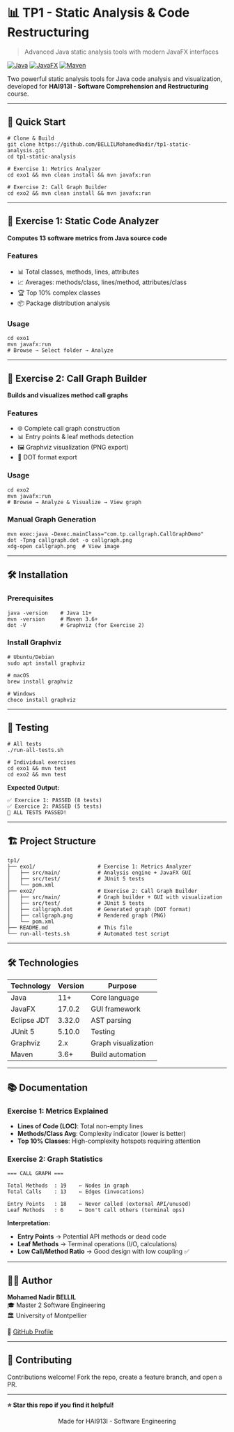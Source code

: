 # 📊 TP1 - Static Analysis & Code Restructuring

> Advanced Java static analysis tools with modern JavaFX interfaces

[![Java](https://img.shields.io/badge/Java-11+-orange.svg)](https://www.oracle.com/java/)
[![JavaFX](https://img.shields.io/badge/JavaFX-17-blue.svg)](https://openjfx.io/)
[![Maven](https://img.shields.io/badge/Maven-3.6+-red.svg)](https://maven.apache.org/)

Two powerful static analysis tools for Java code analysis and visualization, developed for **HAI913I - Software Comprehension and Restructuring** course.

---

## 🚀 Quick Start

```
# Clone & Build
git clone https://github.com/BELLILMohamedNadir/tp1-static-analysis.git
cd tp1-static-analysis

# Exercise 1: Metrics Analyzer
cd exo1 && mvn clean install && mvn javafx:run

# Exercise 2: Call Graph Builder
cd exo2 && mvn clean install && mvn javafx:run
```

---

## 📝 Exercise 1: Static Code Analyzer

**Computes 13 software metrics from Java source code**

### Features
- 📊 Total classes, methods, lines, attributes
- 📈 Averages: methods/class, lines/method, attributes/class
- 🏆 Top 10% complex classes
- 📦 Package distribution analysis

### Usage
```
cd exo1
mvn javafx:run
# Browse → Select folder → Analyze
```

---

## 🔗 Exercise 2: Call Graph Builder

**Builds and visualizes method call graphs**

### Features
- 🌐 Complete call graph construction
- 📊 Entry points & leaf methods detection
- 🖼️ Graphviz visualization (PNG export)
- 📄 DOT format export

### Usage
```
cd exo2
mvn javafx:run
# Browse → Analyze & Visualize → View graph
```

### Manual Graph Generation
```
mvn exec:java -Dexec.mainClass="com.tp.callgraph.CallGraphDemo"
dot -Tpng callgraph.dot -o callgraph.png
xdg-open callgraph.png  # View image
```

---

## 🛠️ Installation

### Prerequisites
```
java -version    # Java 11+
mvn -version     # Maven 3.6+
dot -V           # Graphviz (for Exercise 2)
```

### Install Graphviz
```
# Ubuntu/Debian
sudo apt install graphviz

# macOS
brew install graphviz

# Windows
choco install graphviz
```

---

## 🧪 Testing

```
# All tests
./run-all-tests.sh

# Individual exercises
cd exo1 && mvn test
cd exo2 && mvn test
```

**Expected Output:**
```
✅ Exercice 1: PASSED (8 tests)
✅ Exercice 2: PASSED (5 tests)
🎉 ALL TESTS PASSED!
```

---

## 🏗️ Project Structure

```
tp1/
├── exo1/                    # Exercise 1: Metrics Analyzer
│   ├── src/main/            # Analysis engine + JavaFX GUI
│   ├── src/test/            # JUnit 5 tests
│   └── pom.xml
├── exo2/                    # Exercise 2: Call Graph Builder
│   ├── src/main/            # Graph builder + GUI with visualization
│   ├── src/test/            # JUnit 5 tests
│   ├── callgraph.dot        # Generated graph (DOT format)
│   ├── callgraph.png        # Rendered graph (PNG)
│   └── pom.xml
├── README.md                # This file
└── run-all-tests.sh         # Automated test script
```

---

## 🛠️ Technologies

| Technology | Version | Purpose |
|------------|---------|---------|
| Java | 11+ | Core language |
| JavaFX | 17.0.2 | GUI framework |
| Eclipse JDT | 3.32.0 | AST parsing |
| JUnit 5 | 5.10.0 | Testing |
| Graphviz | 2.x | Graph visualization |
| Maven | 3.6+ | Build automation |

---

## 📚 Documentation

### Exercise 1: Metrics Explained

- **Lines of Code (LOC)**: Total non-empty lines
- **Methods/Class Avg**: Complexity indicator (lower is better)
- **Top 10% Classes**: High-complexity hotspots requiring attention

### Exercise 2: Graph Statistics

```
=== CALL GRAPH ===

Total Methods  : 19    ← Nodes in graph
Total Calls    : 13    ← Edges (invocations)

Entry Points   : 18    ← Never called (external API/unused)
Leaf Methods   : 6     ← Don't call others (terminal ops)
```

**Interpretation:**
- **Entry Points** → Potential API methods or dead code
- **Leaf Methods** → Terminal operations (I/O, calculations)
- **Low Call/Method Ratio** → Good design with low coupling ✅

---

## 👨‍💻 Author

**Mohamed Nadir BELLIL**  
🎓 Master 2 Software Engineering  
🏛️ University of Montpellier

🔗 [GitHub Profile](https://github.com/BELLILMohamedNadir)

---

## 🤝 Contributing

Contributions welcome! Fork the repo, create a feature branch, and open a PR.

---

**⭐ Star this repo if you find it helpful!**

<p align="center">Made for HAI913I - Software Engineering</p>
